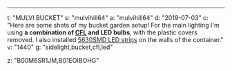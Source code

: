 ---
t: "MULVI BUCKET"
s: "mulvihill64"
a: "mulvihill64"
d: "2019-07-03"
c: "Here are some shots of my bucket garden setup! For the main lighting I'm using <strong>a combination of <a href='https://amzn.to/3jMfTYw'>CFL</a> and LED bulbs</strong>, with the plastic covers removed. I also installed <a href='https://www.amazon.com/LEDMO-16-4Ft-300LEDs-Non-waterproof-brightness/dp/B01339F06I//ref=as_li_ss_tl?ie=UTF8&linkCode=ll1&tag=spacbuck-20&linkId=6565f5890c2321ca401790e0e75de1ee'>5630SMD LED strips</a> on the walls of the container."
v: "1440"
g: "sidelight,bucket,cfl,led"

z: "B00M6SR1JM,B01EOIBOHG"
